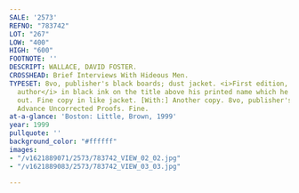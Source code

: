 ```yaml
---
SALE: '2573'
REFNO: "783742"
LOT: "267"
LOW: "400"
HIGH: "600"
FOOTNOTE: ''
DESCRIPT: WALLACE, DAVID FOSTER.
CROSSHEAD: Brief Interviews With Hideous Men.
TYPESET: 8vo, publisher's black boards; dust jacket. <i>First edition, signed by the
  author</i> in black ink on the title above his printed name which he has crossed
  out. Fine copy in like jacket. [With:] Another copy. 8vo, publisher's wrappers.
  Advance Uncorrected Proofs. Fine.
at-a-glance: 'Boston: Little, Brown, 1999'
year: 1999
pullquote: ''
background_color: "#ffffff"
images:
- "/v1621889071/2573/783742_VIEW_02_02.jpg"
- "/v1621889083/2573/783742_VIEW_03_03.jpg"

---
```

